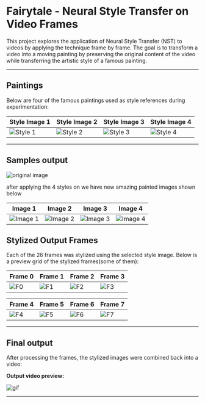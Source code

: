 # Fairytale - Neural Style Transfer on Video Frames 

This project explores the application of Neural Style Transfer (NST) to videos by applying the technique frame by frame. The goal is to transform a video into a moving painting by preserving the original content of the video while transferring the artistic style of a famous painting.

---

## Paintings


Below are four of the famous paintings used as style references during experimentation:

| Style Image 1 | Style Image 2 | Style Image 3 | Style Image 4 |
|---------------|---------------|---------------|---------------|
| ![Style 1](samplesForTest/MemPersistence.jpg) | ![Style 2](samplesForTest/rainRustle.jpg) | ![Style 3](samplesForTest/Starry.jpg) | ![Style 4](samplesForTest/waterLILI.jpg) |

---

## Samples output 

![original image](samplesForTest/frame_0013.jpg)
<br>

after applying the 4 styles on we have new amazing painted images shown below

| Image 1 |  Image 2 |  Image 3 |  Image 4 |
|---------------|---------------|---------------|---------------|
| ![Image 1](samplesForTest/image_MemPersistence.jpg) | ![Image 2](samplesForTest/image_rain_rustle.jpg) | ![Image 3](samplesForTest/image_starry.jpg) | ![Image 4](samplesForTest/image_waterLILI.jpg) |



## Stylized Output Frames

Each of the 26 frames was stylized using the selected style image. Below is a preview grid of the stylized frames(some of them):

| Frame 0 | Frame 1 | Frame 2 | Frame 3 |
|--------|--------|--------|--------|
| ![F0](stylized_frames/stylized_frame_0000.jpg) | ![F1](stylized_frames/stylized_frame_0001.jpg) | ![F2](stylized_frames/stylized_frame_0002.jpg) | ![F3](stylized_frames/stylized_frame_0003.jpg) |

| Frame 4 | Frame 5 | Frame 6 | Frame 7 |
|--------|--------|--------|--------|
| ![F4](stylized_frames/stylized_frame_0004.jpg) | ![F5](stylized_frames/stylized_frame_0005.jpg) | ![F6](stylized_frames/stylized_frame_0006.jpg) | ![F7](stylized_frames/stylized_frame_0007.jpg) |


---

## Final output

After processing the frames, the stylized images were combined back into a video:

**Output video preview:**  

![gif](stylized_output.gif)

---

